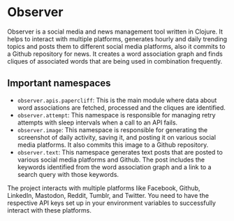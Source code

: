 # Observer

Observer is a social media and news management tool written in Clojure. It helps to interact with multiple platforms,
generates hourly and daily trending topics and posts them to different social media platforms, also it commits to a
Github repository for news. It creates a word association graph and finds cliques of associated words that are being
used in combination frequently.

## Important namespaces

* `observer.apis.papercliff`: This is the main module where data about word associations are fetched, processed and the
cliques are identified.
* `observer.attempt`: This namespace is responsible for managing retry attempts with sleep intervals when a call to an
API fails.
* `observer.image`: This namespace is responsible for generating the screenshot of daily activity, saving it, and
posting it on various social media platforms. It also commits this image to a Github repository.
* `observer.text`: This namespace generates text posts that are posted to various social media platforms and Github.
The post includes the keywords identified from the word association graph and a link to a search query with those
keywords.

The project interacts with multiple platforms like Facebook, Github, LinkedIn, Mastodon, Reddit, Tumblr, and Twitter.
You need to have the respective API keys set up in your environment variables to successfully interact with these
platforms.
